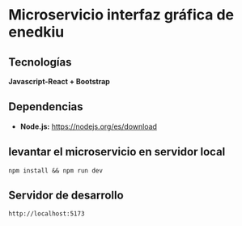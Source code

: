 # Microservicio interfaz gráfica de enedkiu

## Tecnologías

**Javascript-React + Bootstrap**

## Dependencias
- **Node.js:** https://nodejs.org/es/download

## levantar el microservicio en servidor local
`npm install && npm run dev`

## Servidor de desarrollo
`http://localhost:5173`